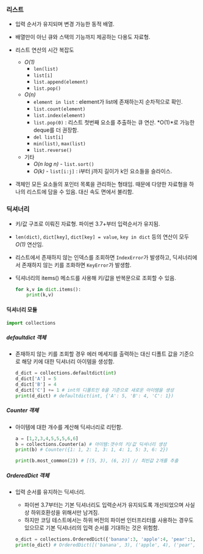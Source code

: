 ### 리스트

* 입력 순서가 유지되며 변경 가능한 동적 배열.
* 배열만이 아닌 큐와 스택의 기능까지 제공하는 다용도 자료형.
* 리스트 연산의 시간 복잡도
  * *O(1)*
    * `len(list)`
    * `list[i]`
    * `list.append(element)`
    * `list.pop()`
  * *O(n)*
    * `element in list` : element가 list에 존재하는지 순차적으로 확인.
    * `list.count(element)`
    * `list.index(element)`
    * `list.pop(0)` : 리스트 첫번째 요소를 추출하는 큐 연산. *O(1)*로 가능한 deque를 더 권장함.
    * `del list[i]`
    * `min(list)`, `max(list)`
    * `list.reverse()`
  * 기타
    * *O(n log n)* - `list.sort()`
    * *O(k)* - `list[i:j]` : i부터 j까지 길이가 k인 요소들을 슬라이스.

* 객체인 모든 요소들의 포인터 목록을 관리하는 형태임. 때문에 다양한 자료형을 하나의 리스트에 담을 수 있음. 대신 속도 면에서 불리함.

### 딕셔너리

* 키/값 구조로 이뤄진 자료형. 파이썬 3.7+부터 입력순서가 유지됨. 

* `len(dict)`, `dict[key]`, `dict[key] = value`, `key in dict` 등의 연산이 모두 *O(1)* 연산임.

* 리스트에서 존재하지 않는 인덱스를 조회하면 `IndexError`가 발생하고, 딕셔너리에서 존재하지 않는 키를 조화하면 `KeyError`가 발생함.

* 딕셔너리의 items() 메소드를 사용해 키/값을 반복문으로 조회할 수 있음. 

  ```python
  for k,v in dict.items():
      print(k,v)
  ```

#### 딕셔너리 모듈

```python
import collections
```

##### defaultdict 객체

* 존재하지 않는 키를 조회할 경우 에러 메세지를 출력하는 대신 디폴트 값을 기준으로 해당 키에 대한 딕셔너리 아이템을 생성함. 

  ```python
  d_dict = collections.defaultdict(int)
  d_dict['A'] = 5
  d_dict['B'] = 4
  d_dict['C'] += 1 # int의 디폴트인 0을 기준으로 새로운 아이템을 생성
  print(d_dict) # defaultdict(int, {'A': 5, 'B': 4, 'C': 1})
  ```

##### Counter 객체

* 아이템에 대한 개수를 계산해 딕셔너리로 리턴함. 

  ```python
  a = [1,2,3,4,5,5,5,6,6]
  b = collections.Counter(a) # 아이템:갯수의 키/값 딕셔너리 생성
  print(b) # Counter({1: 1, 2: 1, 3: 1, 4: 1, 5: 3, 6: 2})
  
  print(b.most_common(2)) # [(5, 3), (6, 2)] // 최빈값 2개를 추출
  ```

##### OrderedDict 객체

* 입력 순서를 유지하는 딕셔너리. 

  * 파이썬 3.7부터는 기본 딕셔너리도 입력순서가 유지되도록 개선되었으며 사실상 하위호환성을 위해서만 남겨짐.
  * 하지만 코딩 테스트에서는 하위 버전의 파이썬 인터프리터를 사용하는 경우도 있으므로 기본 딕셔너리의 입력 순서를 기대하는 것은 위험함.

  ```python
  o_dict = collections.OrderedDict({'banana':3, 'apple':4, 'pear':1, 'orange':2})
  print(o_dict) # OrderedDict([('banana', 3), ('apple', 4), ('pear', 1), ('orange', 2)])
  ```